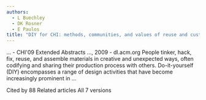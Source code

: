 ```yaml
---
authors:
  - L Buechley
  - DK Rosner
  - E Paulos
title: "DIY for CHI: methods, communities, and values of reuse and customization"
---
```


… - CHI'09 Extended Abstracts …, 2009 - dl.acm.org
People tinker, hack, fix, reuse, and assemble materials in creative and unexpected ways,
often codifying and sharing their production process with others. Do-it-yourself (DIY)
encompasses a range of design activities that have become increasingly prominent in …

<!-- more -->
  Cited by 88 Related articles All 7 versions
